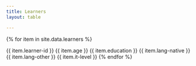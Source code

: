 ```yaml
---
title: Learners
layout: table

---
```


{% for item in site.data.learners %}

<tr id="{{ item.learner-id }}">

<td> {{ item.learner-id }}</td>
<td> {{ item.age }}</td>
<td> {{ item.education }}</td>
<td> {{ item.lang-native }}</td>
<td> {{ item.lang-other }}</td>
<td> {{ item.it-level }}</td>
</tr>
{% endfor %}
